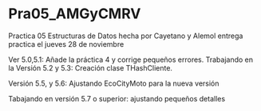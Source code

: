 # Pra05_AMGyCMRV
Practica 05 Estructuras de Datos hecha por Cayetano y Alemol
entrega practica el jueves 28 de noviembre


Ver 5.0,5.1: Añade la práctica 4 y corrige pequeños errores.
Trabajando en la Versión 5.2 y 5.3: Creación clase THashCliente.

Versión 5.5, y 5.6: Ajustando EcoCityMoto para la nueva versión

Tabajando en versión 5.7 o superior: ajustando pequeños detalles

